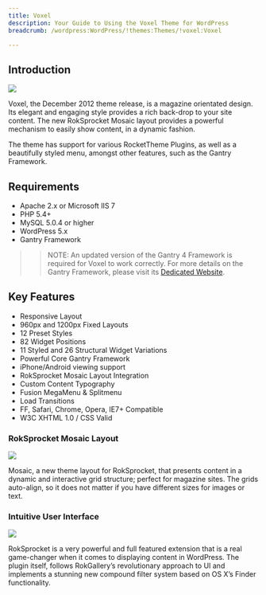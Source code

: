 ```yaml
---
title: Voxel
description: Your Guide to Using the Voxel Theme for WordPress
breadcrumb: /wordpress:WordPress/!themes:Themes/!voxel:Voxel

---
```


Introduction
-----

![][voxel]

Voxel, the December 2012 theme release, is a magazine orientated design. Its elegant and engaging style provides a rich back-drop to your site content. The new RokSprocket Mosaic layout provides a powerful mechanism to easily show content, in a dynamic fashion.

The theme has support for various RocketTheme Plugins, as well as a beautifully styled menu, amongst other features, such as the Gantry Framework.

Requirements
-----

* Apache 2.x or Microsoft IIS 7
* PHP 5.4+
* MySQL 5.0.4 or higher
* WordPress 5.x
* Gantry Framework

>> NOTE: An updated version of the Gantry 4 Framework is required for Voxel to work correctly. For more details on the Gantry Framework, please visit its [Dedicated Website][gantry].

Key Features
-----

* Responsive Layout
* 960px and 1200px Fixed Layouts
* 12 Preset Styles
* 82 Widget Positions
* 11 Styled and 26 Structural Widget Variations
* Powerful Core Gantry Framework
* iPhone/Android viewing support
* RokSprocket Mosaic Layout Integration
* Custom Content Typography
* Fusion MegaMenu & Splitmenu
* Load Transitions
* FF, Safari, Chrome, Opera, IE7+ Compatible
* W3C XHTML 1.0 / CSS Valid

### RokSprocket Mosaic Layout

![][roksprocket]

Mosaic, a new theme layout for RokSprocket, that presents content in a dynamic and interactive grid structure; perfect for magazine sites. The grids auto-align, so it does not matter if you have different sizes for images or text.

### Intuitive User Interface

![][roksprocket2]

RokSprocket is a very powerful and full featured extension that is a real game-changer when it comes to displaying content in WordPress. The plugin itself, follows RokGallery’s revolutionary approach to UI and implements a stunning new compound filter system based on OS X’s Finder functionality.

[gantry]: http://gantry.org/
[gantry_install]: ../../start/gantry.md
[voxel]: assets/voxel2.jpeg
[roksprocket]: assets/roksprocket.jpg
[roksprocket2]: assets/roksprocket2.jpg
[gantry4]: assets/gantry4.jpg
[bootstrap]: http://twitter.github.com/bootstrap/